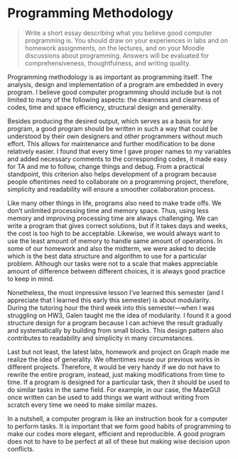 # Programming Methodology

> Write a short essay describing what you believe good computer programming is. You should draw on your experiences in labs and on homework assignments, on the lectures, and on your Moodle discussions about programming. Answers will be evaluated for comprehensiveness, thoughtfulness, and writing quality.

Programming methodology is as important as programming itself. The analysis, design and implementation of a program are embedded in every program. I believe good computer programming should include but is not limited to many of the following aspects: the cleanness and clearness of codes, time and space efficiency, structural design and generality.

Besides producing the desired output, which serves as a basis for any program, a good program should be written in such a way that could be understood by their own designers and other programmers without much effort. This allows for maintenance and further modification to be done relatively easier. I found that every time I gave proper names to my variables and added necessary comments to the corresponding codes, it made easy for TA and me to follow, change things and debug. From a practical standpoint, this criterion also helps development of a program because people oftentimes need to collaborate on a programming project, therefore, simplicity and readability will ensure a smoother collaboration process.

Like many other things in life, programs also need to make trade offs. We don’t unlimited processing time and memory space. Thus, using less memory and improving processing time are always challenging. We can write a program that gives correct solutions, but if it takes days and weeks, the cost is too high to be acceptable. Likewise, we would always want to use the least amount of memory to handle same amount of operations. In some of our homework and also the midterm, we were asked to decide which is the best data structure and algorithm to use for a particular problem. Although our tasks were not to a scale that makes appreciable amount of difference between different choices, it is always good practice to keep in mind.

Nonetheless, the most impressive lesson I’ve learned this semester (and I appreciate that I learned this early this semester) is about modularity.  During the tutoring hour the third week into this semester—when I was struggling on HW3, Galen taught me the idea of modularity. I found it a good structure design for a program because I can achieve the result gradually and systematically by building from small blocks. This design pattern also contributes to readability and simplicity in many circumstances.

Last but not least, the latest labs, homework and project on Graph made me realize the idea of generality. We oftentimes reuse our previous works in different projects. Therefore, it would be very handy if we do not have to rewrite the entire program, instead, just making modifications from time to time. If a program is designed for a particular task, then it should be used to do similar tasks in the same field. For example, in our case, the MazeGUI once written can be used to add things we want without writing from scratch every time we need to make similar mazes.

In a nutshell, a computer program is like an instruction book for a computer to perform tasks. It is important that we form good habits of programming to make our codes more elegant, efficient and reproducible. A good program does not to have to be perfect at all of these but making wise decision upon conflicts.
